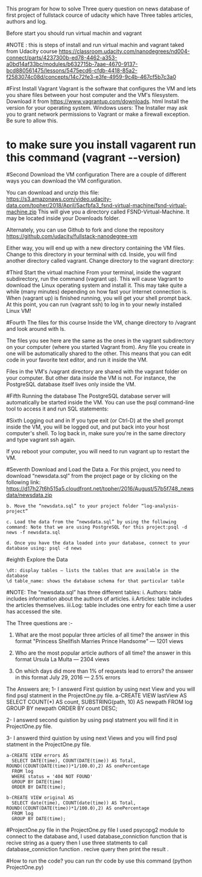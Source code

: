 
This program for how to solve Three query question on news database of 
first project of fullstack cource of udacity
which have Three tables articles, authors and log.

Before start you should run virtual machin and vagrant 

#NOTE : this is steps of install and run virtual machin and vagrant taked from Udacity course 
https://classroom.udacity.com/nanodegrees/nd004-connect/parts/4237300b-ed78-4462-a353-a0bd14af33bc/modules/b632715b-7aae-4670-9137-bcd880561475/lessons/5475ecd6-cfdb-4418-85a2-f2583074c08d/concepts/14c72fe3-e3fe-4959-9c4b-467cf5b7c3a0


#First
Install Vagrant
Vagrant is the software that configures the VM and lets you share files between your host computer and the VM's filesystem. Download it from 
https://www.vagrantup.com/downloads.
html Install the version for your operating system.
Windows users: The Installer may ask you to grant network permissions to Vagrant or make a firewall exception. Be sure to allow this.
# to make sure you install vagarent run this command (vagrant --version)
 

#Second
Download the VM configuration
There are a couple of different ways you can download the VM configuration.

You can download and unzip this file: https://s3.amazonaws.com/video.udacity-data.com/topher/2018/April/5acfbfa3_fsnd-virtual-machine/fsnd-virtual-machine.zip
This will give you a directory called FSND-Virtual-Machine. It may be located inside your Downloads folder.

Alternately, you can use Github to fork and clone the repository https://github.com/udacity/fullstack-nanodegree-vm

Either way, you will end up with a new directory containing the VM files. Change to this directory in your terminal with cd. Inside, you will find another directory called vagrant. Change directory to the vagrant directory:

#Third
Start the virtual machine
From your terminal, inside the vagrant subdirectory, run the command (vagrant up). This will cause Vagrant to download the Linux operating system and install it. This may take quite a while (many minutes) depending on how fast your Internet connection is.
When (vagrant up) is finished running, you will get your shell prompt back. At this point, you can run (vagrant ssh) to log in to your newly installed Linux VM!



#Fourth
The files for this course
Inside the VM, change directory to /vagrant and look around with ls.

The files you see here are the same as the ones in the vagrant subdirectory on your computer (where you started Vagrant from). Any file you create in one will be automatically shared to the other. This means that you can edit code in your favorite text editor, and run it inside the VM.

Files in the VM's /vagrant directory are shared with the vagrant folder on your computer. But other data inside the VM is not. For instance, the PostgreSQL database itself lives only inside the VM.

#Fifth
Running the database
The PostgreSQL database server will automatically be started inside the VM. You can use the psql command-line tool to access it and run SQL statements:


#Sixth
Logging out and in
If you type exit (or Ctrl-D) at the shell prompt inside the VM, you will be logged out, and put back into your host computer's shell. To log back in, make sure you're in the same directory and type vagrant ssh again.

If you reboot your computer, you will need to run vagrant up to restart the VM.


#Seventh
Download and Load the Data
	a. For this project, you need to download “newsdata.sql” from the project page or by clicking on the following link: 
		https://d17h27t6h515a5.cloudfront.net/topher/2016/August/57b5f748_newsdata/newsdata.zip

	b. Move the “newsdata.sql” to your project folder “log-analysis-project”
	
	c. Load the data from the “newsdata.sql” by using the following command: Note that we are using PostgreSQL for this project:psql -d news -f newsdata.sql

	d. Once you have the data loaded into your database, connect to your database using: psql -d news

#eighth
Explore the Data
	
	\dt: display tables — lists the tables that are available in the database
	\d table_name: shows the database schema for that particular table

#NOTE:
The “newsdata.sql” has three different tables:
i. Authors: table includes information about the authors of articles.
ii.Articles: table includes the articles themselves.
iii.Log: table includes one entry for each time a user has accessed the site.



 The Three questions are :-
 1. What are the most popular three articles of all time? 
	the answer in this format "Princess Shellfish Marries Prince Handsome" — 1201 views
 
 2. Who are the most popular article authors of all time?
	the answer in this format Ursula La Multa — 2304 views

 3. On which days did more than 1% of requests lead to errors?
	the answer in this format July 29, 2016 — 2.5% errors


 The Answers are;
  1- I answerd First quistion by using next View and you will find psql statment in the ProjectOne.py file.
	a-CREATE VIEW lastView AS 
	  SELECT COUNT(*) AS count, SUBSTRING(path, 10) AS newpath 
	  FROM log 
	  GROUP BY newpath 
	  ORDER BY count DESC;

	
 2- I answerd second quistion by using psql statment you will find it in ProjectOne.py file.
	

 3- I answerd third quistion by using next Views and you will find psql statment in the ProjectOne.py file.

	a-CREATE VIEW errors AS 
	  SELECT DATE(time), COUNT(DATE(time)) AS Total, ROUND((COUNT(DATE(time))*1/100.0),2) AS onePercentage 
	  FROM log 
	  WHERE status = '404 NOT FOUND' 
	  GROUP BY DATE(time) 
	  ORDER BY DATE(time);
	
	b-CREATE VIEW original AS 
	  SELECT date(time), COUNT(date(time)) AS Total, ROUND((COUNT(DATE(time))*1/100.0),2) AS onePercentage 
	  FROM log 
	  GROUP BY DATE(time);

#ProjectOne.py file
in the ProjectOne.py file I used psycopg2 module to connect to the database and, I used database_conniction function that is recive string as a query then I use 
three statments to call database_conniction function . recive query then print the result .

#How to run the code?
you can run thr code by use this command
(python ProjectOne.py)